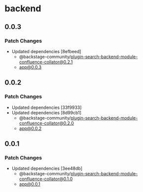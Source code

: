 # backend

## 0.0.3

### Patch Changes

- Updated dependencies [8efbeed]
  - @backstage-community/plugin-search-backend-module-confluence-collator@0.2.1
  - app@0.0.3

## 0.0.2

### Patch Changes

- Updated dependencies [33f9933]
- Updated dependencies [8d99cb1]
  - @backstage-community/plugin-search-backend-module-confluence-collator@0.2.0
  - app@0.0.2

## 0.0.1

### Patch Changes

- Updated dependencies [3ee48db]
  - @backstage-community/plugin-search-backend-module-confluence-collator@0.1.0
  - app@0.0.1
